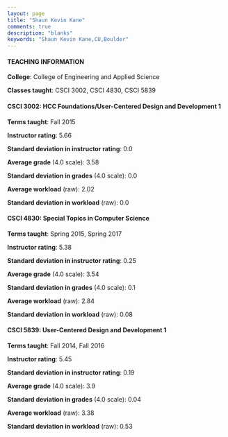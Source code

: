 ```yaml
---
layout: page
title: "Shaun Kevin Kane" 
comments: true
description: "blanks"
keywords: "Shaun Kevin Kane,CU,Boulder"
---
```

<head>
<script src="https://ajax.googleapis.com/ajax/libs/jquery/2.1.3/jquery.min.js"></script>
<script src="https://dl.dropboxusercontent.com/s/pc42nxpaw1ea4o9/highcharts.js?dl=0"></script>
<!-- <script src="../assets/js/highcharts.js"></script> -->
<style type="text/css">@font-face {
	font-family: "Bebas Neue";
	src: url(https://www.filehosting.org/file/details/544349/BebasNeue Regular.otf) format("opentype");
	}
	h1.Bebas { 
		font-family: "Bebas Neue", Verdana, Tahoma;
	}
</style>
</head>
	   
#### TEACHING INFORMATION

**College**: College of Engineering and Applied Science

**Classes taught**: CSCI 3002, CSCI 4830, CSCI 5839

#### CSCI 3002: HCC Foundations/User-Centered Design and Development 1

**Terms taught**: Fall 2015

**Instructor rating**: 5.66

**Standard deviation in instructor rating**: 0.0

**Average grade** (4.0 scale): 3.58

**Standard deviation in grades** (4.0 scale): 0.0

**Average workload** (raw): 2.02

**Standard deviation in workload** (raw): 0.0

#### CSCI 4830: Special Topics in Computer Science

**Terms taught**: Spring 2015, Spring 2017

**Instructor rating**: 5.38

**Standard deviation in instructor rating**: 0.25

**Average grade** (4.0 scale): 3.54

**Standard deviation in grades** (4.0 scale): 0.1

**Average workload** (raw): 2.84

**Standard deviation in workload** (raw): 0.08

#### CSCI 5839: User-Centered Design and Development 1

**Terms taught**: Fall 2014, Fall 2016

**Instructor rating**: 5.45

**Standard deviation in instructor rating**: 0.19

**Average grade** (4.0 scale): 3.9

**Standard deviation in grades** (4.0 scale): 0.04

**Average workload** (raw): 3.38

**Standard deviation in workload** (raw): 0.53

